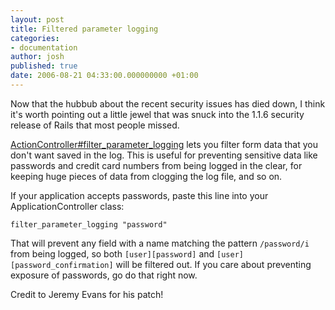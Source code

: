 ```yaml
---
layout: post
title: Filtered parameter logging
categories:
- documentation
author: josh
published: true
date: 2006-08-21 04:33:00.000000000 +01:00
---
```

Now that the hubbub about the recent security issues has died down, I think it's worth pointing out a little jewel that was snuck into the 1.1.6 security release of Rails that most people missed.

[ActionController#filter\_parameter\_logging](http://api.rubyonrails.org/classes/ActionController/Base.html#M000201) lets you filter form data that you don't want saved in the log. This is useful for preventing sensitive data like passwords and credit card numbers from being logged in the clear, for keeping huge pieces of data from clogging the log file, and so on.

If your application accepts passwords, paste this line into your ApplicationController class:

    filter_parameter_logging "password"

That will prevent any field with a name matching the pattern `/password/i` from being logged, so both `[user][password]` and `[user][password_confirmation]` will be filtered out. If you care about preventing exposure of passwords, go do that right now.

Credit to Jeremy Evans for his patch!